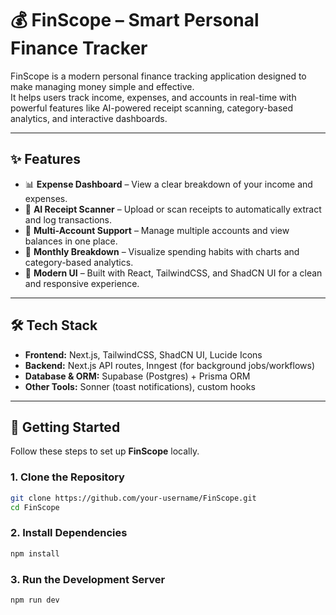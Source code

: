 # 💰 FinScope – Smart Personal Finance Tracker

FinScope is a modern personal finance tracking application designed to make managing money simple and effective.  
It helps users track income, expenses, and accounts in real-time with powerful features like AI-powered receipt scanning, category-based analytics, and interactive dashboards.

---

## ✨ Features

- 📊 **Expense Dashboard** – View a clear breakdown of your income and expenses.  
- 🧾 **AI Receipt Scanner** – Upload or scan receipts to automatically extract and log transactions.  
- 🏦 **Multi-Account Support** – Manage multiple accounts and view balances in one place.  
- 📅 **Monthly Breakdown** – Visualize spending habits with charts and category-based analytics.  
- 🎨 **Modern UI** – Built with React, TailwindCSS, and ShadCN UI for a clean and responsive experience.  

---

## 🛠️ Tech Stack

- **Frontend:** Next.js, TailwindCSS, ShadCN UI, Lucide Icons  
- **Backend:** Next.js API routes, Inngest (for background jobs/workflows)  
- **Database & ORM:** Supabase (Postgres) + Prisma ORM  
- **Other Tools:** Sonner (toast notifications), custom hooks
  
---

## 🚀 Getting Started

Follow these steps to set up **FinScope** locally.

### 1. Clone the Repository
```bash
git clone https://github.com/your-username/FinScope.git
cd FinScope
```

### 2. Install Dependencies

```bash
npm install
```

### 3. Run the Development Server

```bash
npm run dev
```


